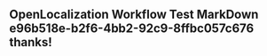 <properties
ms.topic="hero-topic"
ms.test1="hero-topic"
ms.test2="test"/>

## OpenLocalization Workflow Test MarkDown e96b518e-b2f6-4bb2-92c9-8ffbc057c676 thanks!
